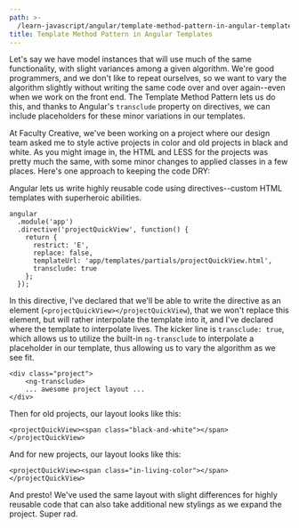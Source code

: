 ```yaml
---
path: >-
  /learn-javascript/angular/template-method-pattern-in-angular-templates
title: Template Method Pattern in Angular Templates
---
```

<!-- ---title: Template Method Pattern in Angular Templates -->

Let's say we have model instances that will use much of the same functionality, with slight variances among a given algorithm. We're good programmers, and we don't like to repeat ourselves, so we want to vary the algorithm slightly without writing the same code over and over again--even when we work on the front end. The Template Method Pattern lets us do this, and thanks to Angular's `transclude` property on directives, we can include placeholders for these minor variations in our templates. 

At Faculty Creative, we've been working on a project where our design team asked me to style active projects in color and old projects in black and white. As you might image in, the HTML and LESS for the projects was pretty much the same, with some minor changes to applied classes in a few places. Here's one approach to keeping the code DRY:

Angular lets us write highly reusable code using directives--custom HTML templates with superheroic abilities. 

	angular
	  .module('app')
	  .directive('projectQuickView', function() {
	    return {
	      restrict: 'E',
	      replace: false,
	      templateUrl: 'app/templates/partials/projectQuickView.html',
	      transclude: true
	    };
	  });

In this directive, I've declared that we'll be able to write the directive as an element (`<projectQuickView></projectQuickView`), that we won't replace this element, but will rather interpolate the template into it, and I've declared where the template to interpolate lives. The kicker line is `transclude: true`, which allows us to utilize the built-in `ng-transclude` to interpolate a placeholder in our template, thus allowing us to vary the algorithm as we see fit. 

	<div class="project">
		<ng-transclude>
		... awesome project layout ...
	</div>
	
Then for old projects, our layout looks like this:

	<projectQuickView><span class="black-and-white"></span></projectQuickView>
	
And for new projects, our layout looks like this:

	<projectQuickView><span class="in-living-color"></span></projectQuickView>
	
And presto! We've used the same layout with slight differences for highly reusable code that can also take additional new stylings as we expand the project. Super rad. 
